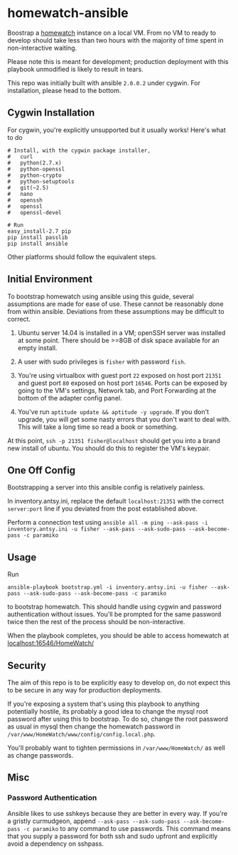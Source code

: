 # homewatch-ansible

Boostrap a [homewatch](https://github.com/chocolateHszd/HomeWatch) instance on a local VM. From no VM to ready to develop should take less than two hours with the majority of time spent in non-interactive waiting.

Please note this is meant for development; production deployment with this playbook unmodified is likely to result in tears.

This repo was initially built with ansible `2.0.0.2` under cygwin. For installation, please head to the bottom.

## Cygwin Installation

For cygwin, you're explicitly unsupported but it usually works! Here's what to do

	# Install, with the cygwin package installer,
	#	curl
	#	python(2.7.x)
	#	python-openssl
	#	python-crypto
	#	python-setuptools
	#	git(~2.5)
	#	nano
	#	openssh
	#	openssl
	#	openssl-devel

	# Run
	easy_install-2.7 pip
	pip install passlib
	pip install ansible

Other platforms should follow the equivalent steps.

## Initial Environment

To bootstrap homewatch using ansible using this guide, several assumptions are made for ease of use. These cannot be reasonably done from within ansible. Deviations from these assumptions may be difficult to correct.

1. Ubuntu server 14.04 is installed in a VM; openSSH server was installed at some point. There should be >=8GB of disk space available for an empty install.

1. A user with sudo privileges is `fisher` with password `fish`.

1. You're using virtualbox with guest port `22` exposed on host port `21351` and guest port `80` exposed on host port `16546`. Ports can be exposed by going to the VM's settings, Network tab, and Port Forwarding at the bottom of the adapter config panel.

1. You've run `aptitude update && aptitude -y upgrade`. If you don't upgrade, you will get some nasty errors that you don't want to deal with. This will take a long time so read a book or something.

At this point, `ssh -p 21351 fisher@localhost` should get you into a brand new install of ubuntu. You should do this to register the VM's keypair.
## One Off Config

Bootstrapping a server into this ansible config is relatively painless.

In inventory.antsy.ini, replace the default `localhost:21351` with the correct `server:port` line if you deviated from the post established above.

Perform a connection test using `ansible all -m ping --ask-pass -i inventory.antsy.ini -u fisher --ask-pass --ask-sudo-pass --ask-become-pass -c paramiko`

## Usage

Run

	ansible-playbook bootstrap.yml -i inventory.antsy.ini -u fisher --ask-pass --ask-sudo-pass --ask-become-pass -c paramiko

to bootstrap homewatch. This should handle using cygwin and password authentication without issues. You'll be prompted for the same password twice then the rest of the process should be non-interactive.

When the playbook completes, you should be able to access homewatch at [localhost:16546/HomeWatch/](http://localhost:16546/HomeWatch/)

## Security

The aim of this repo is to be explicitly easy to develop on, do not expect this to be secure in any way for production deployments.

If you're exposing a system that's using this playbook to anything potentially hostile, its probably a good idea to change the mysql root password after using this to bootstrap. To do so, change the root password as usual in mysql then change the homewatch password in `/var/www/HomeWatch/www/config/config.local.php`.

You'll probably want to tighten permissions in `/var/www/HomeWatch/` as well as change passwords.

## Misc

### Password Authentication

Ansible likes to use sshkeys because they are better in every way. If you're a gristly curmudgeon, append `--ask-pass --ask-sudo-pass --ask-become-pass -c paramiko` to any command to use passwords. This command means that you supply a password for both ssh and sudo upfront and explicitly avoid a dependency on sshpass.